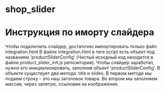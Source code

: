 # shop_slider

# Инструкция по иморту слайдера
Чтобы подключить слайдер, достаточно импортировать только файл integration.html
В файле integration.html в теге script есть объект под названием 'productSliderConfig' (Чистый исходный код находится в файле product_slider_init.js репозитория).
Чтобы слайдер заработал, нужно его инициализировать, заполнив объект 'productSliderConfig'.
В объекте существует два метода: title и slides.
В первом методе мы подаем строку - это наш заголовок товара. Во втором мы заполняем массив, через запятую, ссылками на изображения.
